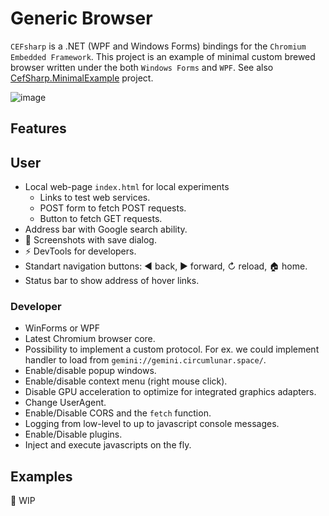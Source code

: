 # Generic Browser

`CEFsharp` is a .NET (WPF and Windows Forms) bindings for the `Chromium Embedded Framework`. This project is an example of minimal custom brewed browser written under the both `Windows Forms` and `WPF`. See also [CefSharp.MinimalExample](https://github.com/cefsharp/CefSharp.MinimalExample) project.

![image](https://github.com/nikvoronin/GenericBrowser/assets/11328666/c21acc8f-386f-48c7-bd3d-9383c96635ac)

## Features

## User

- Local web-page `index.html` for local experiments
  - Links to test web services.
  - POST form to fetch POST requests.
  - Button to fetch GET requests.
- Address bar with Google search ability.
- 📸 Screenshots with save dialog.
- ⚡ DevTools for developers.
- Standart navigation buttons: ◀ back, ▶ forward, ↻ reload, 🏠 home.
- Status bar to show address of hover links.

### Developer

- WinForms or WPF
- Latest Chromium browser core.
- Possibility to implement a custom protocol. For ex. we could implement handler to load from `gemini://gemini.circumlunar.space/`.
- Enable/disable popup windows.
- Enable/disable context menu (right mouse click).
- Disable GPU acceleration to optimize for integrated graphics adapters.
- Change UserAgent.
- Enable/Disable CORS and the `fetch` function.
- Logging from low-level to up to javascript console messages.
- Enable/Disable plugins.
- Inject and execute javascripts on the fly.

## Examples

🚧 WIP
